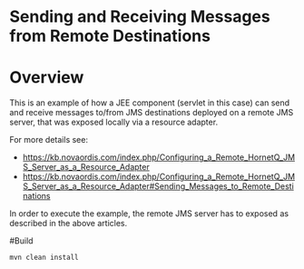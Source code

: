 # Sending and Receiving Messages from Remote Destinations

# Overview

This is an example of how a JEE component (servlet in this case) can send and receive
messages to/from JMS destinations deployed on a remote JMS server, that was exposed
locally via a resource adapter.

For more details see:

* https://kb.novaordis.com/index.php/Configuring_a_Remote_HornetQ_JMS_Server_as_a_Resource_Adapter
* https://kb.novaordis.com/index.php/Configuring_a_Remote_HornetQ_JMS_Server_as_a_Resource_Adapter#Sending_Messages_to_Remote_Destinations

In order to execute the example, the remote JMS server has to exposed as described in
the above articles.

#Build

```
mvn clean install
```




